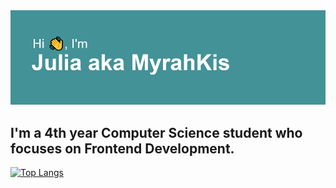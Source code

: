 <img src="header.png" alt="There should be a header but sth went wrong:(">
<h2>I'm a 4th year Computer Science student who focuses on Frontend Development.</h2>
<!-- <h3>Here's my <a href="http://o916271n.beget.tech/" target="_blank">business card website (:</a></h3> -->

[![Top Langs](https://github-readme-stats.vercel.app/api/top-langs/?username=myrahkis&layout=compact&theme=radical)](https://github.com/anuraghazra/github-readme-stats)
